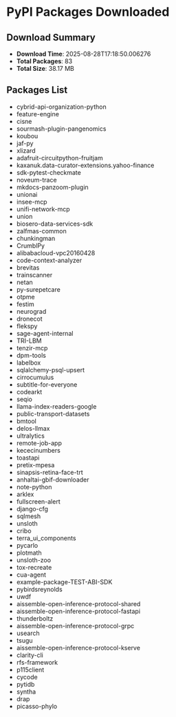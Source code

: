 # PyPI Packages Downloaded

## Download Summary
- **Download Time**: 2025-08-28T17:18:50.006276
- **Total Packages**: 83
- **Total Size**: 38.17 MB

## Packages List
- cybrid-api-organization-python
- feature-engine
- cisne
- sourmash-plugin-pangenomics
- koubou
- jaf-py
- xlizard
- adafruit-circuitpython-fruitjam
- kaxanuk.data-curator-extensions.yahoo-finance
- sdk-pytest-checkmate
- noveum-trace
- mkdocs-panzoom-plugin
- unionai
- insee-mcp
- unifi-network-mcp
- union
- biosero-data-services-sdk
- zalfmas-common
- chunkingman
- CrumblPy
- alibabacloud-vpc20160428
- code-context-analyzer
- brevitas
- trainscanner
- netan
- py-surepetcare
- otpme
- festim
- neurograd
- dronecot
- flekspy
- sage-agent-internal
- TRI-LBM
- tenzir-mcp
- dpm-tools
- labelbox
- sqlalchemy-psql-upsert
- cirrocumulus
- subtitle-for-everyone
- codearkt
- seqio
- llama-index-readers-google
- public-transport-datasets
- bmtool
- delos-llmax
- ultralytics
- remote-job-app
- kececinumbers
- toastapi
- pretix-mpesa
- sinapsis-retina-face-trt
- anhaltai-gbif-downloader
- note-python
- arklex
- fullscreen-alert
- django-cfg
- sqlmesh
- unsloth
- cribo
- terra_ui_components
- pycarlo
- plotmath
- unsloth-zoo
- tox-recreate
- cua-agent
- example-package-TEST-ABI-SDK
- pybirdsreynolds
- uwdf
- aissemble-open-inference-protocol-shared
- aissemble-open-inference-protocol-fastapi
- thunderboltz
- aissemble-open-inference-protocol-grpc
- usearch
- tsugu
- aissemble-open-inference-protocol-kserve
- clarity-cli
- rfs-framework
- p115client
- cycode
- pytidb
- syntha
- drap
- picasso-phylo
